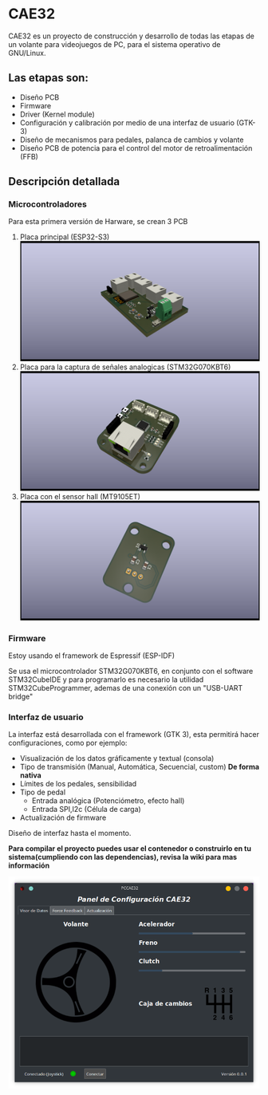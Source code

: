 # CAE32

CAE32 es un proyecto de construcción y desarrollo de todas las etapas de un volante para videojuegos de PC,
para el sistema operativo de GNU/Linux.

## Las etapas son:

* Diseño PCB
* Firmware
* Driver (Kernel module)
* Configuración y calibración por medio de una interfaz de usuario (GTK-3)
* Diseño de mecanismos para pedales, palanca de cambios y volante
* Diseño PCB de potencia para el control del motor de retroalimentación (FFB)

## Descripción detallada

### Microcontroladores

Para esta primera versión de Harware, se crean 3 PCB

1. Placa principal (ESP32-S3)
![Modular](./Esquematicos/CAE32_PCB_V_0.2/Modular/Modular.png)
2. Placa para la captura de señales analogicas (STM32G070KBT6)
![Señales](./Esquematicos/CAE32_PCB_V_0.2/Pedals/Pedals.png)
3. Placa con el sensor hall (MT9105ET)
![hall](./Esquematicos/CAE32_PCB_V_0.2/Hall_PCB/hall_pcb.png)

### Firmware

Estoy usando el framework de Espressif (ESP-IDF)

Se usa el microcontrolador STM32G070KBT6, en conjunto con el software
STM32CubeIDE y para programarlo es necesario la utilidad STM32CubeProgrammer,
ademas de una conexión con un "USB-UART bridge"

### Interfaz de usuario

La interfaz está desarrollada con el framework (GTK 3), esta permitirá hacer configuraciones, como por ejemplo:

* Visualización de los datos gráficamente y textual (consola)
* Tipo de transmisión (Manual, Automática, Secuencial, custom) **De forma nativa**
* Límites de los pedales, sensibilidad 
* Tipo de pedal
	* Entrada analógica (Potenciómetro, efecto hall)
	* Entrada SPI,I2c (Célula de carga)
* Actualización de firmware

Diseño de interfaz hasta el momento.

**Para compilar el proyecto puedes usar el contenedor o construirlo en tu sistema(cumpliendo con las dependencias),
revisa la wiki para mas información**

![interfaz](Documentacion/Previa.png)
